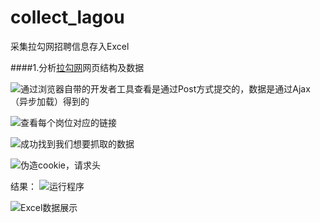 # collect_lagou
采集拉勾网招聘信息存入Excel

####1.分析[拉勾网](https://www.lagou.com/)网页结构及数据

![通过浏览器自带的开发者工具查看是通过Post方式提交的，数据是通过Ajax（异步加载）得到的](http://upload-images.jianshu.io/upload_images/6078268-2f945749e44df4fe.png?imageMogr2/auto-orient/strip%7CimageView2/2/w/1240)


![查看每个岗位对应的链接](http://upload-images.jianshu.io/upload_images/6078268-26f11b72f176de3c.png?imageMogr2/auto-orient/strip%7CimageView2/2/w/1240)


![成功找到我们想要抓取的数据](http://upload-images.jianshu.io/upload_images/6078268-af7d9d6f1c4e9c71.png?imageMogr2/auto-orient/strip%7CimageView2/2/w/1240)

![伪造cookie，请求头](http://upload-images.jianshu.io/upload_images/6078268-4e89799f34701772.png?imageMogr2/auto-orient/strip%7CimageView2/2/w/1240)

结果：
![运行程序](http://upload-images.jianshu.io/upload_images/6078268-b190f741c8eddaf2.gif?imageMogr2/auto-orient/strip)



![Excel数据展示](http://upload-images.jianshu.io/upload_images/6078268-b37d6bc13db74a28.png?imageMogr2/auto-orient/strip%7CimageView2/2/w/1240)
